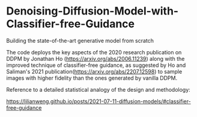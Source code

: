 # Denoising-Diffusion-Model-with-Classifier-free-Guidance
Building the state-of-the-art generative model from scratch

The code deploys the key aspects of the 2020 research publication on DDPM by Jonathan Ho (https://arxiv.org/abs/2006.11239) along with the improved technique of classifier-free guidance, as suggested by Ho and Saliman's 2021 publication(https://arxiv.org/abs/2207.12598) to sample images with higher fidelity than the ones generated by vanilla DDPM.



Reference to a detailed statistical analogy of the design and methodology:

https://lilianweng.github.io/posts/2021-07-11-diffusion-models/#classifier-free-guidance
